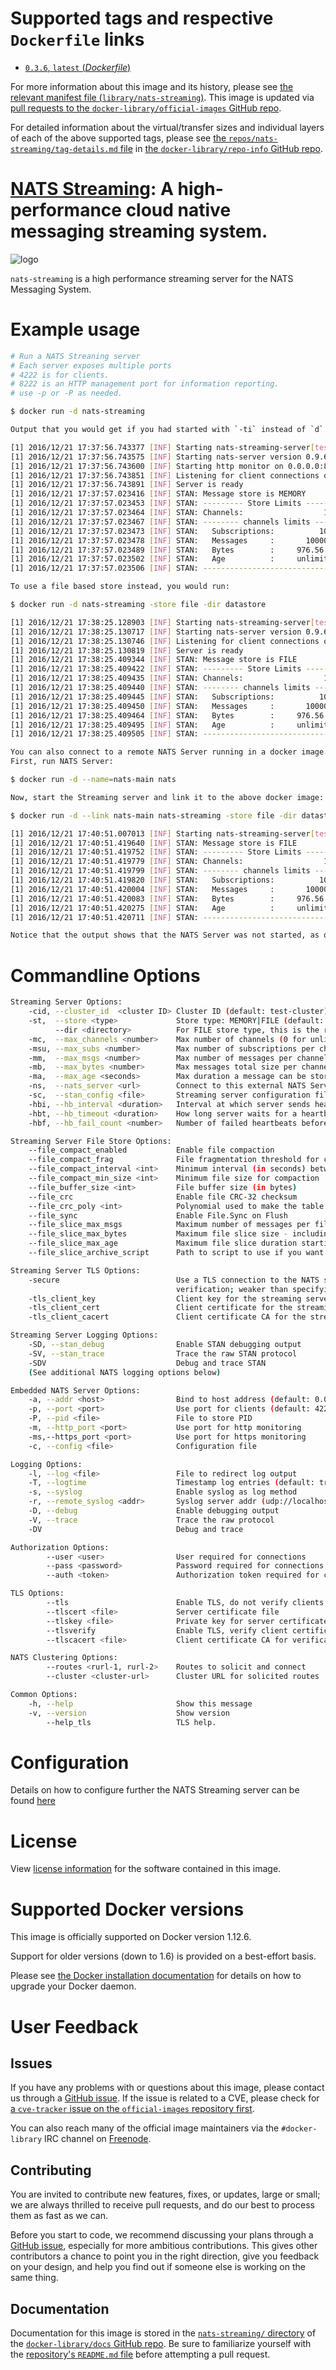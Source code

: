# Supported tags and respective `Dockerfile` links

-	[`0.3.6`, `latest` (*Dockerfile*)](https://github.com/nats-io/nats-streaming-docker/blob/d4c16d81cdfb43b502983473c4d4f53eb15cdad2/Dockerfile)

For more information about this image and its history, please see [the relevant manifest file (`library/nats-streaming`)](https://github.com/docker-library/official-images/blob/master/library/nats-streaming). This image is updated via [pull requests to the `docker-library/official-images` GitHub repo](https://github.com/docker-library/official-images/pulls?q=label%3Alibrary%2Fnats-streaming).

For detailed information about the virtual/transfer sizes and individual layers of each of the above supported tags, please see [the `repos/nats-streaming/tag-details.md` file](https://github.com/docker-library/repo-info/blob/master/repos/nats-streaming/tag-details.md) in [the `docker-library/repo-info` GitHub repo](https://github.com/docker-library/repo-info).

# [NATS Streaming](https://nats.io): A high-performance cloud native messaging streaming system.

![logo](https://raw.githubusercontent.com/docker-library/docs/4a2d30cdf4ff4bc6ae915ada7a058db0c908659d/nats-streaming/logo.png)

`nats-streaming` is a high performance streaming server for the NATS Messaging System.

# Example usage

```bash
# Run a NATS Streaning server
# Each server exposes multiple ports
# 4222 is for clients.
# 8222 is an HTTP management port for information reporting.
# use -p or -P as needed.

$ docker run -d nats-streaming

Output that you would get if you had started with `-ti` instead of `d` (for daemon):

[1] 2016/12/21 17:37:56.743377 [INF] Starting nats-streaming-server[test-cluster] version 0.3.6
[1] 2016/12/21 17:37:56.743575 [INF] Starting nats-server version 0.9.6
[1] 2016/12/21 17:37:56.743600 [INF] Starting http monitor on 0.0.0.0:8222
[1] 2016/12/21 17:37:56.743851 [INF] Listening for client connections on 0.0.0.0:4222
[1] 2016/12/21 17:37:56.743891 [INF] Server is ready
[1] 2016/12/21 17:37:57.023416 [INF] STAN: Message store is MEMORY
[1] 2016/12/21 17:37:57.023453 [INF] STAN: --------- Store Limits ---------
[1] 2016/12/21 17:37:57.023464 [INF] STAN: Channels:                  100 *
[1] 2016/12/21 17:37:57.023467 [INF] STAN: -------- channels limits -------
[1] 2016/12/21 17:37:57.023473 [INF] STAN:   Subscriptions:          1000 *
[1] 2016/12/21 17:37:57.023478 [INF] STAN:   Messages     :       1000000 *
[1] 2016/12/21 17:37:57.023489 [INF] STAN:   Bytes        :     976.56 MB *
[1] 2016/12/21 17:37:57.023502 [INF] STAN:   Age          :     unlimited *
[1] 2016/12/21 17:37:57.023506 [INF] STAN: --------------------------------

To use a file based store instead, you would run:

$ docker run -d nats-streaming -store file -dir datastore

[1] 2016/12/21 17:38:25.128903 [INF] Starting nats-streaming-server[test-cluster] version 0.3.6
[1] 2016/12/21 17:38:25.130717 [INF] Starting nats-server version 0.9.6
[1] 2016/12/21 17:38:25.130746 [INF] Listening for client connections on 0.0.0.0:4222
[1] 2016/12/21 17:38:25.130819 [INF] Server is ready
[1] 2016/12/21 17:38:25.409344 [INF] STAN: Message store is FILE
[1] 2016/12/21 17:38:25.409422 [INF] STAN: --------- Store Limits ---------
[1] 2016/12/21 17:38:25.409435 [INF] STAN: Channels:                  100 *
[1] 2016/12/21 17:38:25.409440 [INF] STAN: -------- channels limits -------
[1] 2016/12/21 17:38:25.409445 [INF] STAN:   Subscriptions:          1000 *
[1] 2016/12/21 17:38:25.409450 [INF] STAN:   Messages     :       1000000 *
[1] 2016/12/21 17:38:25.409464 [INF] STAN:   Bytes        :     976.56 MB *
[1] 2016/12/21 17:38:25.409495 [INF] STAN:   Age          :     unlimited *
[1] 2016/12/21 17:38:25.409505 [INF] STAN: --------------------------------

You can also connect to a remote NATS Server running in a docker image.
First, run NATS Server:

$ docker run -d --name=nats-main nats

Now, start the Streaming server and link it to the above docker image:

$ docker run -d --link nats-main nats-streaming -store file -dir datastore -ns nats://nats-main:4222

[1] 2016/12/21 17:40:51.007013 [INF] Starting nats-streaming-server[test-cluster] version 0.3.6
[1] 2016/12/21 17:40:51.419640 [INF] STAN: Message store is FILE
[1] 2016/12/21 17:40:51.419752 [INF] STAN: --------- Store Limits ---------
[1] 2016/12/21 17:40:51.419779 [INF] STAN: Channels:                  100 *
[1] 2016/12/21 17:40:51.419799 [INF] STAN: -------- channels limits -------
[1] 2016/12/21 17:40:51.419820 [INF] STAN:   Subscriptions:          1000 *
[1] 2016/12/21 17:40:51.420004 [INF] STAN:   Messages     :       1000000 *
[1] 2016/12/21 17:40:51.420083 [INF] STAN:   Bytes        :     976.56 MB *
[1] 2016/12/21 17:40:51.420275 [INF] STAN:   Age          :     unlimited *
[1] 2016/12/21 17:40:51.420711 [INF] STAN: --------------------------------

Notice that the output shows that the NATS Server was not started, as opposed to the first output.

```

# Commandline Options

```bash
Streaming Server Options:
    -cid, --cluster_id  <cluster ID> Cluster ID (default: test-cluster)
    -st,  --store <type>             Store type: MEMORY|FILE (default: MEMORY)
          --dir <directory>          For FILE store type, this is the root directory
    -mc,  --max_channels <number>    Max number of channels (0 for unlimited)
    -msu, --max_subs <number>        Max number of subscriptions per channel (0 for unlimited)
    -mm,  --max_msgs <number>        Max number of messages per channel (0 for unlimited)
    -mb,  --max_bytes <number>       Max messages total size per channel (0 for unlimited)
    -ma,  --max_age <seconds>        Max duration a message can be stored ("0s" for unlimited)
    -ns,  --nats_server <url>        Connect to this external NATS Server (embedded otherwise)
    -sc,  --stan_config <file>       Streaming server configuration file
    -hbi, --hb_interval <duration>   Interval at which server sends heartbeat to a client
    -hbt, --hb_timeout <duration>    How long server waits for a heartbeat response
    -hbf, --hb_fail_count <number>   Number of failed heartbeats before server closes the client connection

Streaming Server File Store Options:
    --file_compact_enabled           Enable file compaction
    --file_compact_frag              File fragmentation threshold for compaction
    --file_compact_interval <int>    Minimum interval (in seconds) between file compactions
    --file_compact_min_size <int>    Minimum file size for compaction
    --file_buffer_size <int>         File buffer size (in bytes)
    --file_crc                       Enable file CRC-32 checksum
    --file_crc_poly <int>            Polynomial used to make the table used for CRC-32 checksum
    --file_sync                      Enable File.Sync on Flush
    --file_slice_max_msgs            Maximum number of messages per file slice (subject to channel limits)
    --file_slice_max_bytes           Maximum file slice size - including index file (subject to channel limits)
    --file_slice_max_age             Maximum file slice duration starting when the first message is stored (subject to channel limits)
    --file_slice_archive_script      Path to script to use if you want to archive a file slice being removed

Streaming Server TLS Options:
    -secure                          Use a TLS connection to the NATS server without
                                     verification; weaker than specifying certificates.
    -tls_client_key                  Client key for the streaming server
    -tls_client_cert                 Client certificate for the streaming server
    -tls_client_cacert               Client certificate CA for the streaming server

Streaming Server Logging Options:
    -SD, --stan_debug                Enable STAN debugging output
    -SV, --stan_trace                Trace the raw STAN protocol
    -SDV                             Debug and trace STAN
    (See additional NATS logging options below)

Embedded NATS Server Options:
    -a, --addr <host>                Bind to host address (default: 0.0.0.0)
    -p, --port <port>                Use port for clients (default: 4222)
    -P, --pid <file>                 File to store PID
    -m, --http_port <port>           Use port for http monitoring
    -ms,--https_port <port>          Use port for https monitoring
    -c, --config <file>              Configuration file

Logging Options:
    -l, --log <file>                 File to redirect log output
    -T, --logtime                    Timestamp log entries (default: true)
    -s, --syslog                     Enable syslog as log method
    -r, --remote_syslog <addr>       Syslog server addr (udp://localhost:514)
    -D, --debug                      Enable debugging output
    -V, --trace                      Trace the raw protocol
    -DV                              Debug and trace

Authorization Options:
        --user <user>                User required for connections
        --pass <password>            Password required for connections
        --auth <token>               Authorization token required for connections

TLS Options:
        --tls                        Enable TLS, do not verify clients (default: false)
        --tlscert <file>             Server certificate file
        --tlskey <file>              Private key for server certificate
        --tlsverify                  Enable TLS, verify client certificates
        --tlscacert <file>           Client certificate CA for verification

NATS Clustering Options:
        --routes <rurl-1, rurl-2>    Routes to solicit and connect
        --cluster <cluster-url>      Cluster URL for solicited routes

Common Options:
    -h, --help                       Show this message
    -v, --version                    Show version
        --help_tls                   TLS help.
```

# Configuration

Details on how to configure further the NATS Streaming server can be found [here](https://github.com/nats-io/nats-streaming-server#configuring)

# License

View [license information](https://github.com/nats-io/nats-streaming-server/blob/master/LICENSE) for the software contained in this image.

# Supported Docker versions

This image is officially supported on Docker version 1.12.6.

Support for older versions (down to 1.6) is provided on a best-effort basis.

Please see [the Docker installation documentation](https://docs.docker.com/installation/) for details on how to upgrade your Docker daemon.

# User Feedback

## Issues

If you have any problems with or questions about this image, please contact us through a [GitHub issue](https://github.com/nats-io/nats-streaming-docker/issues). If the issue is related to a CVE, please check for [a `cve-tracker` issue on the `official-images` repository first](https://github.com/docker-library/official-images/issues?q=label%3Acve-tracker).

You can also reach many of the official image maintainers via the `#docker-library` IRC channel on [Freenode](https://freenode.net).

## Contributing

You are invited to contribute new features, fixes, or updates, large or small; we are always thrilled to receive pull requests, and do our best to process them as fast as we can.

Before you start to code, we recommend discussing your plans through a [GitHub issue](https://github.com/nats-io/nats-streaming-docker/issues), especially for more ambitious contributions. This gives other contributors a chance to point you in the right direction, give you feedback on your design, and help you find out if someone else is working on the same thing.

## Documentation

Documentation for this image is stored in the [`nats-streaming/` directory](https://github.com/docker-library/docs/tree/master/nats-streaming) of the [`docker-library/docs` GitHub repo](https://github.com/docker-library/docs). Be sure to familiarize yourself with the [repository's `README.md` file](https://github.com/docker-library/docs/blob/master/README.md) before attempting a pull request.
